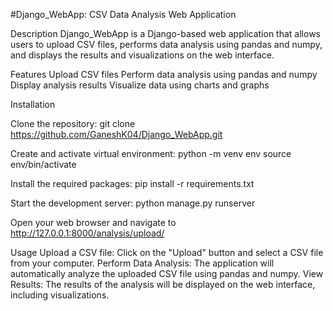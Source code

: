 #Django_WebApp: CSV Data Analysis Web Application

Description
Django_WebApp is a Django-based web application that allows users to upload CSV files, performs data analysis using pandas and numpy, and displays the results and visualizations on the web interface.

Features Upload CSV files Perform data analysis using pandas and numpy Display analysis results Visualize data using charts and graphs

Installation

Clone the repository: git clone https://github.com/GaneshK04/Django_WebApp.git

Create and activate virtual environment: python -m venv env source env/bin/activate

Install the required packages: pip install -r requirements.txt

Start the development server: python manage.py runserver

Open your web browser and navigate to http://127.0.0.1:8000/analysis/upload/

Usage Upload a CSV file: Click on the "Upload" button and select a CSV file from your computer. Perform Data Analysis: The application will automatically analyze the uploaded CSV file using pandas and numpy. View Results: The results of the analysis will be displayed on the web interface, including visualizations.
